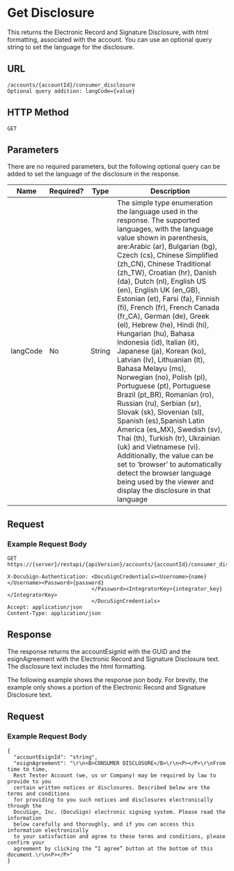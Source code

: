 # Get Disclosure

This returns the Electronic Record and Signature Disclosure, with html formatting, associated with the account.
You can use an optional query string to set the language for the disclosure.

## URL

    /accounts/{accountId}/consumer_disclosure
    Optional query addition: langCode={value}

## HTTP Method

    GET

## Parameters

There are no required parameters,
but the following optional query can be added to set the language of the disclosure in the response.

|Name|Required?|Type|Description|
|----|---------|----|-----------|
|langCode|No|String|The simple type enumeration the language used in the response. The supported languages, with the language value shown in parenthesis, are:Arabic (ar), Bulgarian (bg), Czech (cs), Chinese Simplified (zh_CN), Chinese Traditional (zh_TW), Croatian (hr), Danish (da), Dutch (nl), English US (en), English UK (en_GB), Estonian (et), Farsi (fa), Finnish (fi), French (fr), French Canada (fr_CA), German (de), Greek (el), Hebrew (he), Hindi (hi), Hungarian (hu), Bahasa Indonesia (id), Italian (it), Japanese (ja), Korean (ko), Latvian (lv), Lithuanian (lt), Bahasa Melayu (ms), Norwegian (no), Polish (pl), Portuguese (pt), Portuguese Brazil (pt_BR), Romanian (ro), Russian (ru), Serbian (sr), Slovak (sk), Slovenian (sl), Spanish (es),Spanish Latin America (es_MX), Swedish (sv), Thai (th), Turkish (tr), Ukrainian (uk) and Vietnamese (vi).<br/>Additionally, the value can be set to ‘browser’ to automatically detect the browser language being used by the viewer and display the disclosure in that language|

## Request

### Example Request Body

    GET https://{server}/restapi/{apiVersion}/accounts/{accountId}/consumer_disclosure
    
    X-DocuSign-Authentication: <DocuSignCredentials><Username>{name}</Username><Password>{password}
                               </Password><IntegratorKey>{integrator_key}</IntegratorKey>
                               </DocuSignCredentials>
    Accept: application/json
    Content-Type: application/json

## Response

The response returns the accountEsignId with the GUID and the esignAgreement with the Electronic Record and Signature Disclosure text.
The disclosure text includes the html formatting.

The following example shows the response json body.
For brevity, the example only shows a portion of the Electronic Record and Signature Disclosure text.

## Request

### Example Request Body

    {
      "accountEsignId": "string",
      "esignAgreement": "\r\n<B>CONSUMER DISCLOSURE</B>\r\n<P></P>\r\nFrom time to time,
      Rest Tester Account (we, us or Company) may be required by law to provide to you
      certain written notices or disclosures. Described below are the terms and conditions
      for providing to you such notices and disclosures electronically through the
      DocuSign, Inc. (DocuSign) electronic signing system. Please read the information
      below carefully and thoroughly, and if you can access this information electronically
      to your satisfaction and agree to these terms and conditions, please confirm your
      agreement by clicking the “I agree” button at the bottom of this document.\r\n<P></P>"
    }
